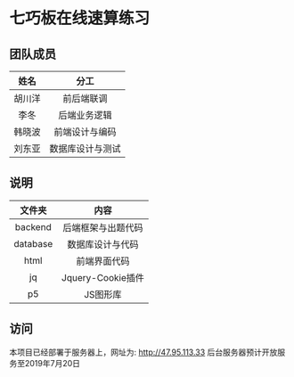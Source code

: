 # 七巧板在线速算练习

## 团队成员

姓名|分工
:-:|:-:
胡川洋|前后端联调
李冬|后端业务逻辑
韩晓波|前端设计与编码
刘东亚|数据库设计与测试

## 说明

文件夹|内容
:-:|:-:
backend|后端框架与出题代码
database|数据库设计与代码
html|前端界面代码
jq|Jquery-Cookie插件
p5|JS图形库

## 访问

本项目已经部署于服务器上，网址为: <http://47.95.113.33>
后台服务器预计开放服务至2019年7月20日
